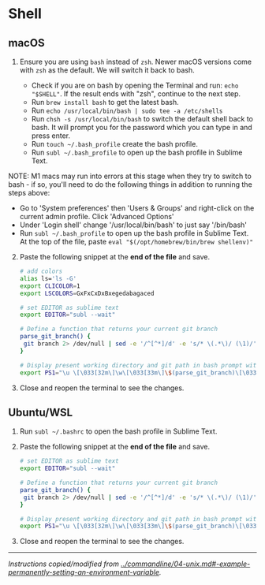# Shell

## macOS

1. Ensure you are using `bash` instead of `zsh`. Newer macOS versions come with `zsh` as the default. We will switch it back to bash.

   - Check if you are on bash by opening the Terminal and run: `echo "$SHELL"`. If the result ends with "zsh", continue to the next step.
   - Run `brew install bash` to get the latest bash.
   - Run `echo /usr/local/bin/bash | sudo tee -a /etc/shells`
   - Run `chsh -s /usr/local/bin/bash` to switch the default shell back to bash. It will prompt you for the password which you can type in and press enter.
   - Run `touch ~/.bash_profile` create the bash profile.
   - Run `subl ~/.bash_profile` to open up the bash profile in Sublime Text.

  NOTE: M1 macs may run into errors at this stage when they try to switch to bash - if so, you'll need to do the following things in addition to running the steps above:
   - Go to 'System preferences' then 'Users & Groups' and right-click on the current admin profile. Click 'Advanced Options' 
   - Under 'Login shell' change '/usr/local/bin/bash' to just say '/bin/bash'
   - Run `subl ~/.bash_profile` to open up the bash profile in Sublime Text. At the top of the file, paste `eval "$(/opt/homebrew/bin/brew shellenv)"`

2. Paste the following snippet at the **end of the file** and save.

   ```bash
   # add colors
   alias ls='ls -G'
   export CLICOLOR=1
   export LSCOLORS=GxFxCxDxBxegedabagaced   

   # set EDITOR as sublime text
   export EDITOR="subl --wait"

   # Define a function that returns your current git branch
   parse_git_branch() {
    git branch 2> /dev/null | sed -e '/^[^*]/d' -e 's/* \(.*\)/ (\1)/'
   }

   # Display present working directory and git path in bash prompt with colors
   export PS1="\u \[\033[32m\]\w\[\033[33m\]\$(parse_git_branch)\[\033[00m\] $ "
   ```

3. Close and reopen the terminal to see the changes.

## Ubuntu/WSL
   
1. Run `subl ~/.bashrc` to open the bash profile in Sublime Text.

2. Paste the following snippet at the **end of the file** and save.

   ```bash
   # set EDITOR as sublime text
   export EDITOR="subl --wait"

   # Define a function that returns your current git branch
   parse_git_branch() {
    git branch 2> /dev/null | sed -e '/^[^*]/d' -e 's/* \(.*\)/ (\1)/'
   }

   # Display present working directory and git path in bash prompt with colors
   export PS1="\u \[\033[32m\]\w\[\033[33m\]\$(parse_git_branch)\[\033[00m\] $ "
   ```

3. Close and reopen the terminal to see the changes.


-----

_Instructions copied/modified from [../commandline/04-unix.md#-example-permanently-setting-an-environment-variable](../commandline/04-unix.md#-example-permanently-setting-an-environment-variable)._
